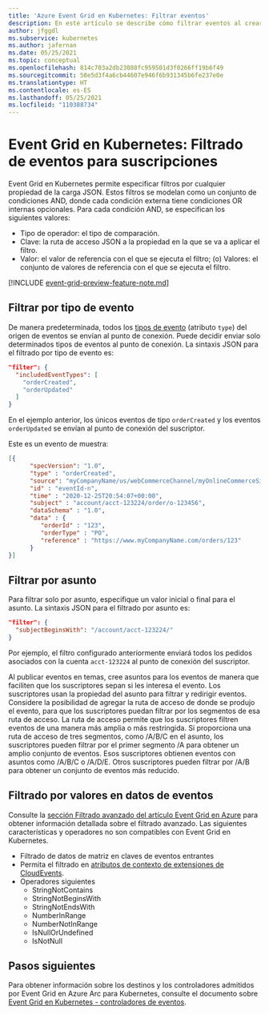 ```yaml
---
title: 'Azure Event Grid en Kubernetes: Filtrar eventos'
description: En este artículo se describe cómo filtrar eventos al crear una suscripción de Azure Event Grid.
author: jfggdl
ms.subservice: kubernetes
ms.author: jafernan
ms.date: 05/25/2021
ms.topic: conceptual
ms.openlocfilehash: 814c703a2db23088fc959501d3f0266ff19b6f49
ms.sourcegitcommit: 58e5d3f4a6cb44607e946f6b931345b6fe237e0e
ms.translationtype: HT
ms.contentlocale: es-ES
ms.lasthandoff: 05/25/2021
ms.locfileid: "110388734"
---
```

# <a name="event-grid-on-kubernetes---event-filtering-for-subscriptions"></a>Event Grid en Kubernetes: Filtrado de eventos para suscripciones
Event Grid en Kubernetes permite especificar filtros por cualquier propiedad de la carga JSON. Estos filtros se modelan como un conjunto de condiciones AND, donde cada condición externa tiene condiciones OR internas opcionales. Para cada condición AND, se especifican los siguientes valores:

- Tipo de operador: el tipo de comparación.
- Clave: la ruta de acceso JSON a la propiedad en la que se va a aplicar el filtro.
- Valor: el valor de referencia con el que se ejecuta el filtro; (o) Valores: el conjunto de valores de referencia con el que se ejecuta el filtro.

[!INCLUDE [event-grid-preview-feature-note.md](../../../includes/event-grid-preview-feature-note.md)]



## <a name="filter-by-event-type"></a>Filtrar por tipo de evento
De manera predeterminada, todos los [tipos de evento](event-schemas.md) (atributo `type`) del origen de eventos se envían al punto de conexión. Puede decidir enviar solo determinados tipos de eventos al punto de conexión. La sintaxis JSON para el filtrado por tipo de evento es:

```json
"filter": {
  "includedEventTypes": [
    "orderCreated",
    "orderUpdated"
  ]
}
```

En el ejemplo anterior, los únicos eventos de tipo `orderCreated` y los eventos `orderUpdated` se envían al punto de conexión del suscriptor. 

Este es un evento de muestra:

```json
[{
      "specVersion": "1.0",
      "type" : "orderCreated",
      "source": "myCompanyName/us/webCommerceChannel/myOnlineCommerceSiteBrandName",
      "id" : "eventId-n",
      "time" : "2020-12-25T20:54:07+00:00",
      "subject" : "account/acct-123224/order/o-123456",
      "dataSchema" : "1.0",
      "data" : {
         "orderId" : "123",
         "orderType" : "PO",
         "reference" : "https://www.myCompanyName.com/orders/123"
      }
}]
```

## <a name="filter-by-subject"></a>Filtrar por asunto
Para filtrar solo por asunto, especifique un valor inicial o final para el asunto. La sintaxis JSON para el filtrado por asunto es:

```json
"filter": {
  "subjectBeginsWith": "/account/acct-123224/"
}
``` 

Por ejemplo, el filtro configurado anteriormente enviará todos los pedidos asociados con la cuenta `acct-123224` al punto de conexión del suscriptor. 

Al publicar eventos en temas, cree asuntos para los eventos de manera que faciliten que los suscriptores sepan si les interesa el evento. Los suscriptores usan la propiedad del asunto para filtrar y redirigir eventos. Considere la posibilidad de agregar la ruta de acceso de donde se produjo el evento, para que los suscriptores puedan filtrar por los segmentos de esa ruta de acceso. La ruta de acceso permite que los suscriptores filtren eventos de una manera más amplia o más restringida. Si proporciona una ruta de acceso de tres segmentos, como /A/B/C en el asunto, los suscriptores pueden filtrar por el primer segmento /A para obtener un amplio conjunto de eventos. Esos suscriptores obtienen eventos con asuntos como /A/B/C o /A/D/E. Otros suscriptores pueden filtrar por /A/B para obtener un conjunto de eventos más reducido.

## <a name="filter-by-values-in-event-data"></a>Filtrado por valores en datos de eventos
Consulte la [sección Filtrado avanzado del artículo Event Grid en Azure](../event-filtering.md) para obtener información detallada sobre el filtrado avanzado. Las siguientes características y operadores no son compatibles con Event Grid en Kubernetes. 

- Filtrado de datos de matriz en claves de eventos entrantes
- Permita el filtrado en [atributos de contexto de extensiones de CloudEvents](https://github.com/cloudevents/spec/blob/v1.0/documented-extensions.md).
- Operadores siguientes
    - StringNotContains
    - StringNotBeginsWith
    - StringNotEndsWith
    - NumberInRange
    - NumberNotInRange
    - IsNullOrUndefined
    - IsNotNull
    

## <a name="next-steps"></a>Pasos siguientes
Para obtener información sobre los destinos y los controladores admitidos por Event Grid en Azure Arc para Kubernetes, consulte el documento sobre [Event Grid en Kubernetes - controladores de eventos](event-handlers.md).